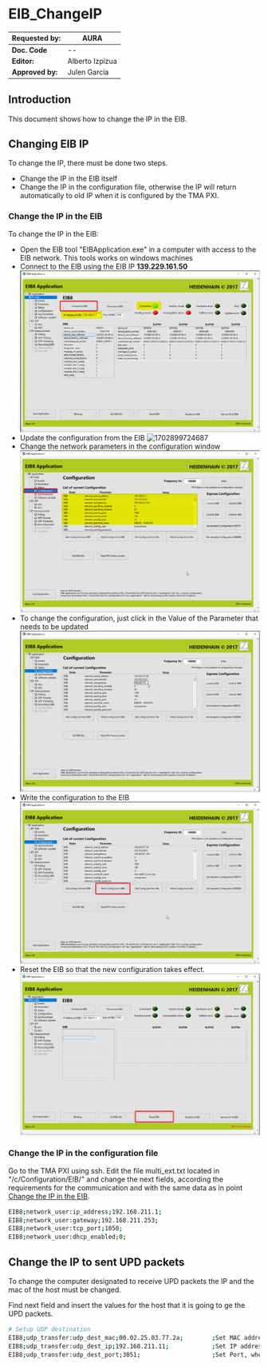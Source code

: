 # EIB_ChangeIP

| **Requested by:** | **AURA**  |
| ----------------------- | --------------- |
| **Doc. Code**     | --              |
| **Editor:**       | Alberto Izpizua |
| **Approved by:**  | Julen García   |

## Introduction

This document shows how to change the IP in the EIB.

## Changing EIB IP

To change the IP, there must be done two steps.

* Change the IP in the EIB itself
* Change the IP in the configuration file, otherwise the IP will return automatically to old IP when it is configured by the TMA PXI.

### Change the IP in the EIB

To change the IP in the EIB:

* Open the EIB tool "EIBApplication.exe" in a computer with access to the EIB network. This tools works on windows machines
* Connect to the EIB using the EIB IP **139.229.161.50**
  ![Connect to EIB](media/dwpB0qoBa9.png)
* Update the configuration from the EIB
  ![1702899724687](image/README/1702899724687.png)
* Change the network parameters in the configuration window
  ![Network parameters in the EIB](media/BjMECcF8ch.png)
* To change the configuration, just click in the Value of the Parameter that needs to be updated
  ![updating an EIB parameter](media/MFWipZ9Wpf.png)
* Write the configuration to the EIB
  ![Write EIB configuration](media/giYtwDGHHB.png)
* Reset the EIB so that the new configuration takes effect.
  ![Reset the EIB](media/ThzVhB3VKx.png)

### Change the IP in the configuration file

Go to the TMA PXI using ssh. Edit the file multi_ext.txt located in "/c/Configuration/EIB/" and change the next fields,
according the requirements for the communication and with the same data as in point [Change the IP in the EIB](#change-the-ip-in-the-eib).

```bash
EIB8;network_user:ip_address;192.168.211.1;
EIB8;network_user:gateway;192.168.211.253;
EIB8;network_user:tcp_port;1050;
EIB8;network_user:dhcp_enabled;0;
```

## Change the IP to sent UPD packets

To change the computer designated to receive UPD packets the IP and the mac of the host must be changed.

Find next field and insert the values for the host that it is going to ge the UPD packets.

```bash
# Setup UDP destination
EIB8;udp_transfer:udp_dest_mac;00.02.25.03.77.2a;        ;Set MAC address, where UDP packets of the EIB8 are sent to 
EIB8;udp_transfer:udp_dest_ip;192.168.211.11;            ;Set IP address, where UDP packets of the EIB8 are sent to 
EIB8;udp_transfer:udp_dest_port;3051;                    ;Set Port, where UDP packets of the EIB8 are sent to
```

